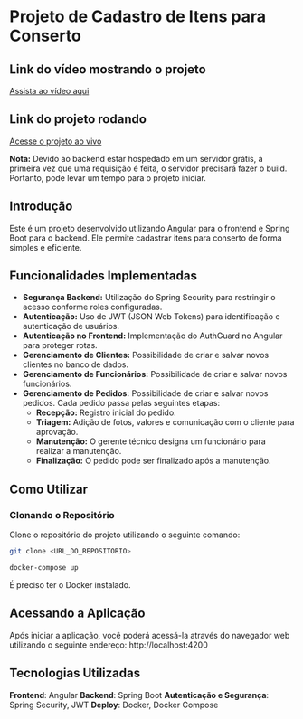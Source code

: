 # Projeto de Cadastro de Itens para Conserto

## Link do vídeo mostrando o projeto

[Assista ao vídeo aqui](https://youtu.be/nPaErDVJcr8)

## Link do projeto rodando

[Acesse o projeto ao vivo](https://betha-cadastros.netlify.app/)

**Nota:** Devido ao backend estar hospedado em um servidor grátis, a primeira vez que uma requisição é feita, o servidor precisará fazer o build. Portanto, pode levar um tempo para o projeto iniciar.

## Introdução

Este é um projeto desenvolvido utilizando Angular para o frontend e Spring Boot para o backend. Ele permite cadastrar itens para conserto de forma simples e eficiente.

## Funcionalidades Implementadas

- **Segurança Backend:** Utilização do Spring Security para restringir o acesso conforme roles configuradas.
- **Autenticação:** Uso de JWT (JSON Web Tokens) para identificação e autenticação de usuários.
- **Autenticação no Frontend:** Implementação do AuthGuard no Angular para proteger rotas.
- **Gerenciamento de Clientes:** Possibilidade de criar e salvar novos clientes no banco de dados.
- **Gerenciamento de Funcionários:** Possibilidade de criar e salvar novos funcionários.
- **Gerenciamento de Pedidos:** Possibilidade de criar e salvar novos pedidos. Cada pedido passa pelas seguintes etapas:
  - **Recepção:** Registro inicial do pedido.
  - **Triagem:** Adição de fotos, valores e comunicação com o cliente para aprovação.
  - **Manutenção:** O gerente técnico designa um funcionário para realizar a manutenção.
  - **Finalização:** O pedido pode ser finalizado após a manutenção.

## Como Utilizar

### Clonando o Repositório

Clone o repositório do projeto utilizando o seguinte comando:

```sh
git clone <URL_DO_REPOSITORIO>

docker-compose up
```

É preciso ter o Docker instalado.

## Acessando a Aplicação

Após iniciar a aplicação, você poderá acessá-la através do navegador web utilizando o seguinte endereço:
http://localhost:4200

## Tecnologias Utilizadas

**Frontend**: Angular
**Backend**: Spring Boot
**Autenticação e Segurança**: Spring Security, JWT
**Deploy**: Docker, Docker Compose
